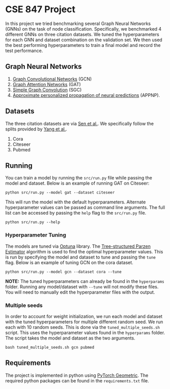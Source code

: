# CSE 847 Project

In this project we tried benchmarking several Graph Neural Networks (GNNs) on the task of node classification. Specifically, we benchmarked 4 different GNNs on three citation datasets. We tuned the hyperparameters for each GNN and dataset combination on the validation set. We then used the best performing hyperparameters to train a final model and record the test performance. 

## Graph Neural Networks

1. [Graph Convolutional Networks](https://arxiv.org/abs/1609.02907) (GCN)
2. [Graph Attention Networks](https://arxiv.org/abs/1710.10903) (GAT)
3. [Simple Graph Convolution](https://proceedings.mlr.press/v97/wu19e.html) (SGC)
4. [Approximate personalized propagation of neural predictions](https://arxiv.org/abs/1810.05997) (APPNP).

## Datasets

The three citation datasets are via [Sen et al.](https://ojs.aaai.org/index.php/aimagazine/article/view/2157). We specifically follow the splits provided by [Yang et al.](https://proceedings.mlr.press/v48/yanga16.html).

1. Cora
2. Citeseer
3. Pubmed

## Running

You can train a model by running the `src/run.py` file while passing the model and dataset. Below is an example of running GAT on Citeseer:
```
python src/run.py --model gat --dataset citeseer
```
This will run the model with the default hyperparameters. Alternate hyperparameter values can be passed as command line arguments. The full list can be accessed by passing the `help` flag to the `src/run.py` file.
```
python src/run.py --help
``` 

### Hyperparameter Tuning

The models are tuned via [Optuna](https://optuna.org/) library. The [Tree-structured Parzen Estimator](https://optuna.readthedocs.io/en/stable/reference/generated/optuna.samplers.TPESampler.html#optuna.samplers.TPESampler) algorithm is used to find the optimal hyperparameter values. This is run by specifying the model and dataset to tune and passing the `tune` flag. Below is an example of tuning GCN on the cora dataset.
```
python src/run.py --model gcn --dataset cora --tune
```

**NOTE:** The tuned hyperparameters can already be found in the `hyperparams` folder. Running any model/dataset with `--tune` will not modify these files. You will need to manually edit the hyperparameter files with the output.

### Multiple seeds

In order to account for weight initialization, we run each model and dataset with the tuned hyperparameters for multiple different random seed. We run each with 10 random seeds. This is done via the `tuned_multiple_seeds.sh` script. This uses the hyperparameter values found in the `hyperparams` folder. The script takes the model and dataset as the two arguments.
```
bash tuned_multiple_seeds.sh gcn pubmed
```

## Requirements

The project is implemented in python using [PyTorch Geometric](https://pytorch-geometric.readthedocs.io/en/latest/). The required python packages can be found in the `requirements.txt` file.